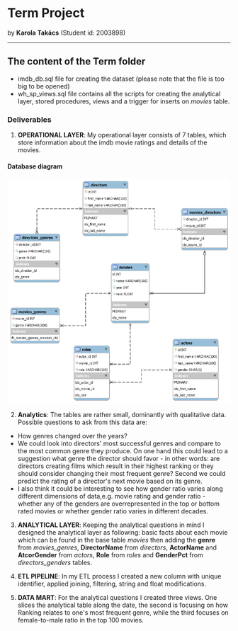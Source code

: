 # Term Project
by **Karola Takács**
 (Student id: 2003898)

- - - - - - - - - - - - - - - - - - - -

## The content of the Term folder
* imdb_db.sql file for creating the dataset (please note that the file is too big to be opened)
* wh_sp_views.sql file contains all the scripts for creating the analytical layer, stored procedures, views and a trigger for inserts on _movies_ table.


### Deliverables

1. **OPERATIONAL LAYER**: My operational layer consists of 7 tables, which store information about the imdb movie ratings and details of the movies.

#### Database diagram
![Database diagram](/Term_DE1/DB_schema.png)

2. **Analytics**: The tables are rather small, dominantly with qualitative data. Possible questions to ask from this data are:
* How genres changed over the years?
* We could look into directors' most successful genres and compare to the most common genre they produce. On one hand this could lead to a suggestion what genre the director should favor - in other words: are directors creating films which result in their highest ranking or they should consider changing their most frequent genre? Second we could predict the rating of a director's next movie based on its genre.
* I also think it could be interesting to see how gender ratio varies along different dimensions of data,e.g. movie rating and gender ratio - whether any of the genders are overrepresented in the top or bottom rated movies or whether gender ratio varies in different decades.

3. **ANALYTICAL LAYER**: Keeping the analytical questions in mind I designed the analytical layer as following:
 basic facts about each movie which can be found in the base table _movies_ then adding the **genre** from _movies_genres_, **DirectorName** from _directors_, **ActorName** and **AtcorGender** from _actors_, **Role** from _roles_ and **GenderPct** from _directors_genders_ tables.
 
 4. **ETL PIPELINE**: In my ETL process I created a new column with unique identifier, applied joining, filtering, string and float modifications.
 
 5. **DATA MART**: For the analytical questions I created three views. One slices the analytical table along the date, the second is focusing on how Ranking relates to one's most frequent genre, while the third focuses on female-to-male ratio in the top 100 movies. 
